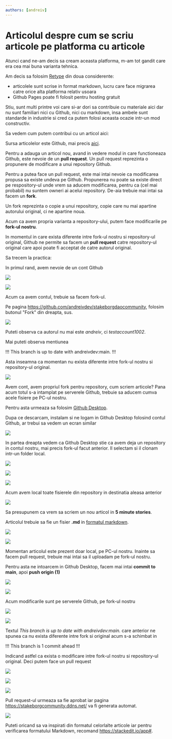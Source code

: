 ```yaml
---
authors: [andreiv]
---
```


# Articolul despre cum se scriu articole pe platforma cu articole

Atunci cand ne-am decis sa cream aceasta platforma, m-am tot gandit care era cea mai buna varianta tehnica.

Am decis sa folosim [Retype](retype.com) din doua considerente:

- articolele sunt scrise in format markdown, lucru care face migrarea catre orice alta platforma relativ usoara
- Github Pages poate fi folosit pentru hosting gratuit

Stiu, sunt multi printre voi care si-ar dori sa contribuie cu materiale aici dar nu sunt familiari nici cu Github, nici cu markdown, insa ambele sunt standarde in industrie si cred ca putem folosi aceasta ocazie intr-un mod constructiv.

Sa vedem cum putem contribui cu un articol aici:

Sursa articolelor este Github, mai precis [aici](https://github.com/andreivdev/stakeborgdaocommunity).

Pentru a adauga un articol nou, avand in vedere modul in care functioneaza Github, este nevoie de un **pull request**. Un pull request reprezinta o propunere de modificare a unui repository Github.

Pentru a putea face un pull request, este mai intai nevoie ca modificarea propusa sa existe undeva pe Github. Propunerea nu poate sa existe direct pe respository-ul unde vrem sa aducem modificarea, pentru ca (cel mai probabil) nu suntem owneri ai acelui repository. De-aia trebuie mai intai sa facem un **fork**.

Un fork reprezinta o copie a unui repository, copie care nu mai apartine autorului original, ci ne apartine noua.

Acum ca avem propria varianta a repository-ului, putem face modificarile pe **fork-ul nostru**.

In momentul in care exista diferente intre fork-ul nostru si repository-ul original, Github ne permite sa facem un **pull request** catre repository-ul original care apoi poate fi acceptat de catre autorul original.

Sa trecem la practica:

In primul rand, avem nevoie de un cont Github

![](github_1.png)

![](github_2.png)

Acum ca avem contul, trebuie sa facem fork-ul.

Pe pagina https://github.com/andreivdev/stakeborgdaocommunity, folosim butonul "Fork" din dreapta, sus.

![](github_3.png)

Puteti observa ca autorul nu mai este _andreiv_, ci _testaccount1002_.

Mai puteti observa mentiunea

!!!
This branch is up to date with andreivdev:main.
!!!

Asta inseamna ca momentan nu exista diferente intre fork-ul nostru si repository-ul original.

![](github_4.png)

Avem cont, avem propriul fork pentru repository, cum scriem articole? Pana acum totul s-a intamplat pe serverele Github, trebuie sa aducem cumva acele fisiere pe PC-ul nostru.

Pentru asta urmeaza sa folosim [Github Desktop](https://desktop.github.com/).

Dupa ce descarcam, instalam si ne logam in Github Desktop folosind contul Github, ar trebui sa vedem un ecran similar

![](github_5.png)

In partea dreapta vedem ca Github Desktop stie ca avem deja un repository in contul nostru, mai precis fork-ul facut anterior. Il selectam si il clonam intr-un folder local.

![](github_6.png)

![](github_7.png)

![](github_8.png)

Acum avem local toate fisierele din repository in destinatia aleasa anterior

![](github_9.png)

Sa presupunem ca vrem sa scriem un nou articol in **5 minute stories**.

Articolul trebuie sa fie un fisier **.md** in [formatul markdown](https://www.markdownguide.org/basic-syntax/).

![](github_10.png)

![](github_11.png)

Momentan articolul este prezent doar local, pe PC-ul nostru. Inainte sa facem pull request, trebuie mai intai sa il uploadam pe fork-ul nostru.

Pentru asta ne intoarcem in Github Desktop, facem mai intai **commit to main**, apoi **push origin (1)**

![](github_12.png)

![](github_13.png)

Acum modificarile sunt pe serverele Github, pe fork-ul nostru

![](github_14.png)

![](github_15.png)

Textul _This branch is up to date with andreivdev:main._ care anterior ne spunea ca nu exista diferente intre fork si original acum s-a schimbat in

!!!
This branch is 1 commit ahead
!!!

Indicand astfel ca exista o modificare intre fork-ul nostru si repository-ul original. Deci putem face un pull request

![](github_16.png)

![](github_17.png)

![](github_18.png)

Pull request-ul urmeaza sa fie aprobat iar pagina https://stakeborgcommunity.ddns.net/ va fi generata automat.

![](github_19.png)

Puteti oricand sa va inspirati din formatul celorlalte articole iar pentru
verificarea formatului Markdown, recomand https://stackedit.io/app#.
